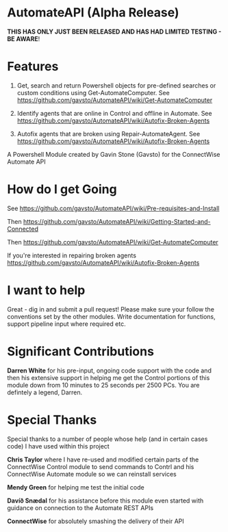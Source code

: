 # AutomateAPI (Alpha Release)
**THIS HAS ONLY JUST BEEN RELEASED AND HAS HAD LIMITED TESTING - BE AWARE**!

# Features
1) Get, search and return Powershell objects for pre-defined searches or custom conditions using Get-AutomateComputer. See https://github.com/gavsto/AutomateAPI/wiki/Get-AutomateComputer

2) Identify agents that are online in Control and offline in Automate. See https://github.com/gavsto/AutomateAPI/wiki/Autofix-Broken-Agents

3) Autofix agents that are broken using Repair-AutomateAgent. See https://github.com/gavsto/AutomateAPI/wiki/Autofix-Broken-Agents

A Powershell Module created by Gavin Stone (Gavsto) for the ConnectWise Automate API

# How do I get Going
See https://github.com/gavsto/AutomateAPI/wiki/Pre-requisites-and-Install

Then https://github.com/gavsto/AutomateAPI/wiki/Getting-Started-and-Connected

Then https://github.com/gavsto/AutomateAPI/wiki/Get-AutomateComputer

If you're interested in repairing broken agents https://github.com/gavsto/AutomateAPI/wiki/Autofix-Broken-Agents

# I want to help
Great - dig in and submit a pull request! Please make sure your follow the conventions set by the other modules. Write documentation for functions, support pipeline input where required etc.

# Significant Contributions

**Darren White** for his pre-input, ongoing code support with the code and then his extensive support in helping me get the Control portions of this module down from 10 minutes to 25 seconds per 2500 PCs. You are defintely a legend, Darren.

# Special Thanks
Special thanks to a number of people whose help (and in certain cases code) I have used within this project

**Chris Taylor** where I have re-used and modified certain parts of the ConnectWise Control module to send commands to Contrl and his ConnectWise Automate module so we can reinstall services

**Mendy Green** for helping me test the initial code

**Davíð Snædal** for his assistance before this module even started with guidance on connection to the Automate REST APIs

**ConnectWise** for absolutely smashing the delivery of their API

